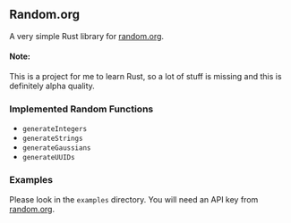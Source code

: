 ## Random.org

A very simple Rust library for [random.org](https://www.random.org).

#### Note:
This is a project for me to learn Rust, so a lot of stuff is missing and this is definitely alpha quality.

### Implemented Random Functions
 - `generateIntegers`
 - `generateStrings`
 - `generateGaussians`
 - `generateUUIDs`

### Examples
Please look in the `examples` directory.
You will need an API key from [random.org](https://www.random.org/).
